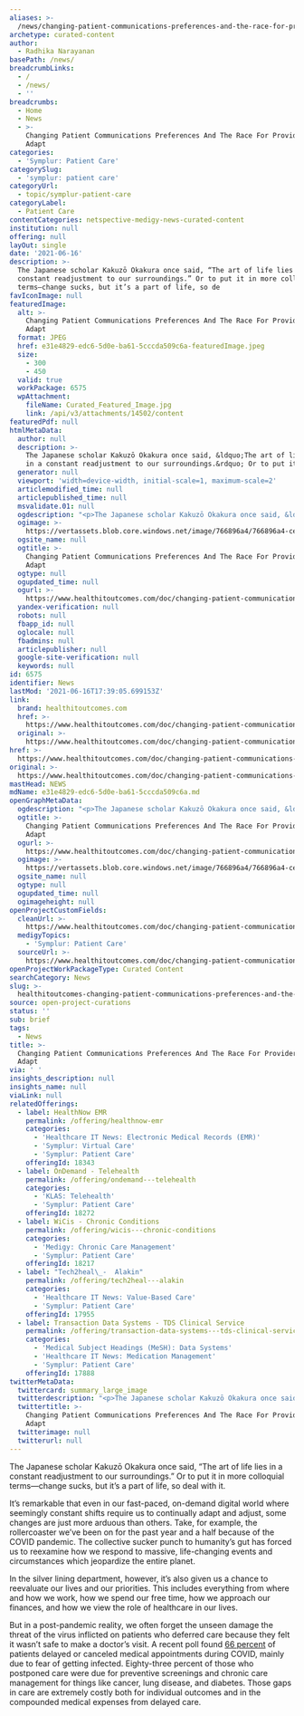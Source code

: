 ```yaml
---
aliases: >-
  /news/changing-patient-communications-preferences-and-the-race-for-providers-to-adapt
archetype: curated-content
author:
  - Radhika Narayanan
basePath: /news/
breadcrumbLinks:
  - /
  - /news/
  - ''
breadcrumbs:
  - Home
  - News
  - >-
    Changing Patient Communications Preferences And The Race For Providers To
    Adapt
categories:
  - 'Symplur: Patient Care'
categorySlug:
  - 'symplur: patient care'
categoryUrl:
  - topic/symplur-patient-care
categoryLabel:
  - Patient Care
contentCategories: netspective-medigy-news-curated-content
institution: null
offering: null
layOut: single
date: '2021-06-16'
description: >-
  The Japanese scholar Kakuzō Okakura once said, “The art of life lies in a
  constant readjustment to our surroundings.” Or to put it in more colloquial
  terms—change sucks, but it’s a part of life, so de
favIconImage: null
featuredImage:
  alt: >-
    Changing Patient Communications Preferences And The Race For Providers To
    Adapt
  format: JPEG
  href: e31e4829-edc6-5d0e-ba61-5cccda509c6a-featuredImage.jpeg
  size:
    - 300
    - 450
  valid: true
  workPackage: 6575
  wpAttachment:
    fileName: Curated_Featured_Image.jpg
    link: /api/v3/attachments/14502/content
featuredPdf: null
htmlMetaData:
  author: null
  description: >-
    The Japanese scholar Kakuzō Okakura once said, &ldquo;The art of life lies
    in a constant readjustment to our surroundings.&rdquo; Or to put it in...
  generator: null
  viewport: 'width=device-width, initial-scale=1, maximum-scale=2'
  articlemodified_time: null
  articlepublished_time: null
  msvalidate.01: null
  ogdescription: "<p>The Japanese scholar Kakuzō Okakura once said, &ldquo;The art of life lies in a constant readjustment to our surroundings.&rdquo; Or to put it in more colloquial terms&mdash;change sucks, but it&rsquo;s a part of life, so deal with it.</p>\r\n"
  ogimage: >-
    https://vertassets.blob.core.windows.net/image/766896a4/766896a4-cef1-4009-ad01-d5e48ea931dd/istock_1232630835_patient_doctor.jpg
  ogsite_name: null
  ogtitle: >-
    Changing Patient Communications Preferences And The Race For Providers To
    Adapt
  ogtype: null
  ogupdated_time: null
  ogurl: >-
    https://www.healthitoutcomes.com/doc/changing-patient-communications-preferences-and-the-race-for-providers-to-adapt-0001
  yandex-verification: null
  robots: null
  fbapp_id: null
  oglocale: null
  fbadmins: null
  articlepublisher: null
  google-site-verification: null
  keywords: null
id: 6575
identifier: News
lastMod: '2021-06-16T17:39:05.699153Z'
link:
  brand: healthitoutcomes.com
  href: >-
    https://www.healthitoutcomes.com/doc/changing-patient-communications-preferences-and-the-race-for-providers-to-adapt-0001
  original: >-
    https://www.healthitoutcomes.com/doc/changing-patient-communications-preferences-and-the-race-for-providers-to-adapt-0001
href: >-
  https://www.healthitoutcomes.com/doc/changing-patient-communications-preferences-and-the-race-for-providers-to-adapt-0001
original: >-
  https://www.healthitoutcomes.com/doc/changing-patient-communications-preferences-and-the-race-for-providers-to-adapt-0001
mastHead: NEWS
mdName: e31e4829-edc6-5d0e-ba61-5cccda509c6a.md
openGraphMetaData:
  ogdescription: "<p>The Japanese scholar Kakuzō Okakura once said, &ldquo;The art of life lies in a constant readjustment to our surroundings.&rdquo; Or to put it in more colloquial terms&mdash;change sucks, but it&rsquo;s a part of life, so deal with it.</p>\r\n"
  ogtitle: >-
    Changing Patient Communications Preferences And The Race For Providers To
    Adapt
  ogurl: >-
    https://www.healthitoutcomes.com/doc/changing-patient-communications-preferences-and-the-race-for-providers-to-adapt-0001
  ogimage: >-
    https://vertassets.blob.core.windows.net/image/766896a4/766896a4-cef1-4009-ad01-d5e48ea931dd/istock_1232630835_patient_doctor.jpg
  ogsite_name: null
  ogtype: null
  ogupdated_time: null
  ogimageheight: null
openProjectCustomFields:
  cleanUrl: >-
    https://www.healthitoutcomes.com/doc/changing-patient-communications-preferences-and-the-race-for-providers-to-adapt-0001
  medigyTopics:
    - 'Symplur: Patient Care'
  sourceUrl: >-
    https://www.healthitoutcomes.com/doc/changing-patient-communications-preferences-and-the-race-for-providers-to-adapt-0001
openProjectWorkPackageType: Curated Content
searchCategory: News
slug: >-
  healthitoutcomes-changing-patient-communications-preferences-and-the-race-for-providers-to-adapt
source: open-project-curations
status: ''
sub: brief
tags:
  - News
title: >-
  Changing Patient Communications Preferences And The Race For Providers To
  Adapt
via: ' '
insights_description: null
insights_name: null
viaLink: null
relatedOfferings:
  - label: HealthNow EMR
    permalink: /offering/healthnow-emr
    categories:
      - 'Healthcare IT News: Electronic Medical Records (EMR)'
      - 'Symplur: Virtual Care'
      - 'Symplur: Patient Care'
    offeringId: 18343
  - label: OnDemand - Telehealth
    permalink: /offering/ondemand---telehealth
    categories:
      - 'KLAS: Telehealth'
      - 'Symplur: Patient Care'
    offeringId: 18272
  - label: WiCis - Chronic Conditions
    permalink: /offering/wicis---chronic-conditions
    categories:
      - 'Medigy: Chronic Care Management'
      - 'Symplur: Patient Care'
    offeringId: 18217
  - label: "Tech2heal\_-  Alakin"
    permalink: /offering/tech2heal---alakin
    categories:
      - 'Healthcare IT News: Value-Based Care'
      - 'Symplur: Patient Care'
    offeringId: 17955
  - label: Transaction Data Systems - TDS Clinical Service
    permalink: /offering/transaction-data-systems---tds-clinical-service
    categories:
      - 'Medical Subject Headings (MeSH): Data Systems'
      - 'Healthcare IT News: Medication Management'
      - 'Symplur: Patient Care'
    offeringId: 17888
twitterMetaData:
  twittercard: summary_large_image
  twitterdescription: "<p>The Japanese scholar Kakuzō Okakura once said, &ldquo;The art of life lies in a constant readjustment to our surroundings.&rdquo; Or to put it in more colloquial terms&mdash;change sucks, but it&rsquo;s a part of life, so deal with it.</p>\r\n"
  twittertitle: >-
    Changing Patient Communications Preferences And The Race For Providers To
    Adapt
  twitterimage: null
  twitterurl: null
---
```

<p>The Japanese scholar Kakuzō Okakura once said, “The art of life lies in a constant readjustment to our surroundings.” Or to put it in more colloquial terms—change sucks, but it’s a part of life, so deal with it.</p><p>It’s remarkable that even in our fast-paced, on-demand digital world where seemingly constant shifts require us to continually adapt and adjust, some changes are just more arduous than others. Take, for example, the rollercoaster we’ve been on for the past year and a half because of the COVID pandemic. The collective sucker punch to humanity’s gut has forced us to reexamine how we respond to massive, life-changing events and circumstances which jeopardize the entire planet.</p><p>In the silver lining department, however, it’s also given us a chance to reevaluate our lives and our priorities. This includes everything from where and how we work, how we spend our free time, how we approach our finances, and how we view the role of healthcare in our lives.</p><p>But in a post-pandemic reality, we often forget the unseen damage the threat of the virus inflicted on patients who deferred care because they felt it wasn’t safe to make a doctor’s visit. A recent poll found <a href="https://www.tempus.com/study-confirms-that-americans-neglected-their-healthcare-during-covid-19-pandemic/">66 percent</a> of patients delayed or canceled medical appointments during COVID, mainly due to fear of getting infected. Eighty-three percent of those who postponed care were due for preventive screenings and chronic care management for things like cancer, lung disease, and diabetes. Those gaps in care are extremely costly both for individual outcomes and in the compounded medical expenses from delayed care.</p>